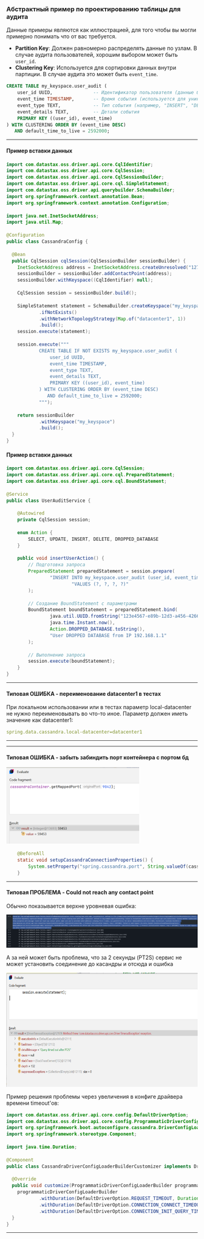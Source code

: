 ### Абстрактный пример по проектированию таблицы для аудита

Данные примеры являются как иллюстрацией, для того чтобы вы могли примерно понимать что от вас требуется.

- **Partition Key**: Должен равномерно распределять данные по узлам. В случае аудита пользователей, хорошим выбором
  может быть `user_id`.
- **Clustering Key**: Используется для сортировки данных внутри партиции. В случае аудита это может быть `event_time`.

```sql
CREATE TABLE my_keyspace.user_audit (
    user_id UUID,               -- Идентификатор пользователя (данные будут распределены по юзерам)
    event_time TIMESTAMP,       -- Время события (используется для уникальности так и для сортировки)
    event_type TEXT,            -- Тип события (например, "INSERT", "DELETE")
    event_details TEXT,         -- Детали события
    PRIMARY KEY ((user_id), event_time)
) WITH CLUSTERING ORDER BY (event_time DESC)
   AND default_time_to_live = 2592000;

```

---

#### Пример вставки данных

```java
import com.datastax.oss.driver.api.core.CqlIdentifier;
import com.datastax.oss.driver.api.core.CqlSession;
import com.datastax.oss.driver.api.core.CqlSessionBuilder;
import com.datastax.oss.driver.api.core.cql.SimpleStatement;
import com.datastax.oss.driver.api.querybuilder.SchemaBuilder;
import org.springframework.context.annotation.Bean;
import org.springframework.context.annotation.Configuration;

import java.net.InetSocketAddress;
import java.util.Map;

@Configuration
public class CassandraConfig {

  @Bean
  public CqlSession cqlSession(CqlSessionBuilder sessionBuilder) {
    InetSocketAddress address = InetSocketAddress.createUnresolved("127.0.0.1", 9042);
    sessionBuilder = sessionBuilder.addContactPoint(address);
    sessionBuilder.withKeyspace((CqlIdentifier) null);

    CqlSession session = sessionBuilder.build();

    SimpleStatement statement = SchemaBuilder.createKeyspace("my_keyspace")
            .ifNotExists()
            .withNetworkTopologyStrategy(Map.of("datacenter1", 1))
            .build();
    session.execute(statement);

    session.execute("""
            CREATE TABLE IF NOT EXISTS my_keyspace.user_audit (
                user_id UUID,
                event_time TIMESTAMP,
                event_type TEXT,
                event_details TEXT,
                PRIMARY KEY ((user_id), event_time)
            ) WITH CLUSTERING ORDER BY (event_time DESC)
               AND default_time_to_live = 2592000;
            """);

    return sessionBuilder
            .withKeyspace("my_keyspace")
            .build();
  }
}
```

#### Пример вставки данных

```java
import com.datastax.oss.driver.api.core.CqlSession;
import com.datastax.oss.driver.api.core.cql.PreparedStatement;
import com.datastax.oss.driver.api.core.cql.BoundStatement;

@Service
public class UserAuditService {

    @Autowired
    private CqlSession session;

    enum Action {
        SELECT, UPDATE, INSERT, DELETE, DROPPED_DATABASE
    }

    public void insertUserAction() {
        // Подготовка запроса
        PreparedStatement preparedStatement = session.prepare(
                "INSERT INTO my_keyspace.user_audit (user_id, event_time, event_type, event_details) " +
                        "VALUES (?, ?, ?, ?)"
        );

        // Создание BoundStatement с параметрами
        BoundStatement boundStatement = preparedStatement.bind(
                java.util.UUID.fromString("123e4567-e89b-12d3-a456-426614174000"), // user_id
                java.time.Instant.now(),                                           // event_time
                Action.DROPPED_DATABASE.toString(),                                // event_type
                "User DROPPED DATABASE from IP 192.168.1.1"                        // event_details
        );

        // Выполнение запроса
        session.execute(boundStatement);
    }
}
```


---


#### Типовая ОШИБКА - переименование datacenter1 в тестах 

При локальном использовании или в тестах параметр local-datacenter не нужно переименовывать во что-то иное.
Параметр должен иметь значение как datacenter1:

```yaml
spring.data.cassandra.local-datacenter=datacenter1
```

---

---


#### Типовая ОШИБКА - забыть забиндить порт контейнера с портом бд

<img alt="Missed port property" height="200" src="img/missed_port_property.png" width="350"/>

```java
    @BeforeAll
    static void setupCassandraConnectionProperties() {
        System.setProperty("spring.cassandra.port", String.valueOf(cassandraContainer.getMappedPort(9042)));
    }
```

---

#### Типовая ПРОБЛЕМА - Could not reach any contact point

Обычно показывается верхне уровневая ошибка:

![Could not reach any contact point](img/could_not_reach_any_contact_point.png)

А за ней может быть проблема, что за 2 секунды (PT2S) сервис не может установить соединение до касандры и отсюда и ошибка

<img alt="Query timed out after PT2S" height="300" src="img/query_timed_out_after.png" width="700"/>

Пример решения проблемы через увеличения в конфиге драйвера времени timeout'ов:

```java
import com.datastax.oss.driver.api.core.config.DefaultDriverOption;
import com.datastax.oss.driver.api.core.config.ProgrammaticDriverConfigLoaderBuilder;
import org.springframework.boot.autoconfigure.cassandra.DriverConfigLoaderBuilderCustomizer;
import org.springframework.stereotype.Component;

import java.time.Duration;

@Component
public class CassandraDriverConfigLoaderBuilderCustomizer implements DriverConfigLoaderBuilderCustomizer {

  @Override
  public void customize(ProgrammaticDriverConfigLoaderBuilder programmaticDriverConfigLoaderBuilder) {
    programmaticDriverConfigLoaderBuilder
            .withDuration(DefaultDriverOption.REQUEST_TIMEOUT, Duration.ofSeconds(10))
            .withDuration(DefaultDriverOption.CONNECTION_CONNECT_TIMEOUT, Duration.ofSeconds(10))
            .withDuration(DefaultDriverOption.CONNECTION_INIT_QUERY_TIMEOUT, Duration.ofSeconds(10));
  }
}
```

---




